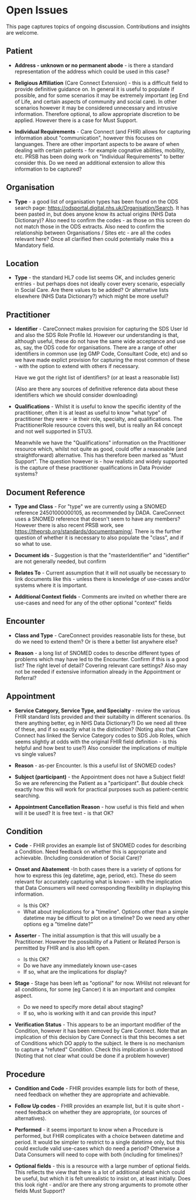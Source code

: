 # **Open Issues**

This page captures topics of ongoing discussion. Contributions and insights are welcome.

## **Patient**
 - **Address - unknown or no permanent abode** - is there a standard representation of the address which could be used in this case?
 - **Religious Affiliation** (Care Connect Extension) - this is a difficult field to provide definitive guidance on. In general it is useful to populate if possible, and for some scenarios it may be extremely important (eg End of Life, and certain aspects of community and social care). In other scenarios however it may be considered unnecessary and intrusive information. Therefore optional, to allow appropriate discretion to be applied. However there is a case for Must Support.

  - **Individual Requirements** - Care Connect (and FHIR) allows for capturing information about "communication", however this focuses on languanges. There are other important aspects to be aware of when dealing with certain patients - for example cognative abilities, mobility, etc. PRSB has been doing work on "Individual Requirements" to better consider this. Do we need an additional extension to allow this information to be captured?

## **Organisation**
 - **Type** - a good list of organisation types has been found on the ODS search page: <https://odsportal.digital.nhs.uk/Organisation/Search>. It has been pasted in, but does anyone know its actual origins (NHS Data Dictionary)? Also need to confirm the codes - as those on this screen do not match those in the ODS extracts. Also need to confirm the relationship between Organisations / Sites etc - are all the codes relevant here? Once all clarified then could potentially make this a Mandatory field.


## **Location**
 - **Type** - the standard HL7 code list seems OK, and includes generic entries - but perhaps does not ideally cover every scenario, especially in Social Care. Are there values to be added? Or alternative lists elsewhere (NHS Data Dictionary?) which might be more useful?


## **Practitioner**
 - **Identifier** - CareConnect makes provision for capturing the SDS User Id and also the SDS Role Profile Id. However our understanding is that, although useful, these do not have the same wide acceptance and use as, say, the ODS code for organisations. There are a range of other identifiers in common use (eg GMP Code, Consultant Code, etc) and so we have made explict provision for capturing the most common of these - with the option to extend with others if necessary. 

   Have we got the right list of identifiers? (or at least a reasonable list)

   (Also are there any sources of definitive reference data about these identifiers which we should consider downloading)

 - **Qualifications** - Whilst it is useful to know the specific identity of the practitioner, often it is at least as useful to know "what type" of practitioner they were - ie their role, specialty, and qualifications. The PractitionerRole resource covers this well, but is really an R4 concept and not well supported in STU3. 
 
   Meanwhile we have the "Qualifications" information on the Practitioner resource which, whilst not quite as good, could offer a reasonable (and straightforward) alternative. This has therefore been marked as "Must Support". The question however is - how realistic and widely supported is the capture of these practitioner qualifications in Data Provider systems?


## **Document Reference**
 - **Type and Class** - For "type" we are currently using a SNOMED reference 24501000000105, as recommended by DADA. CareConnect uses a SNOMED reference that doesn't seem to have any members? However there is also recent PRSB work, see <https://theprsb.org/standards/documentnaming/>. There is the further question of whether it is necessary to also populate the "class", and if so what to use.

 - **Document ids** - Suggestion is that the "masterIdentifier" and "identifier" are not generally needed, but confirm

 - **Relates To** - Current assumption that it will not usually be necessary to link documents like this - unless there is knowledge of use-cases and/or systems where it is important.

 - **Additional Context fields** - Comments are invited on whether there are use-cases and need for any of the other optional "context" fields


## **Encounter**
 - **Class and Type** - CareConnect provides reasonable lists for these, but do we need to extend them? Or is there a better list anywhere else?

 - **Reason** -  a long list of SNOMED codes to describe different types of problems which may have led to the Encounter. Confirm if this is a good list? The right level of detail? Covering relevant care settings? Also may not be needed if extensive information already in the Appointment or Referral?


## **Appointment**
 - **Service Category, Service Type, and Specialty** - review the various FHIR standard lists provided and their suitabilty in different scenarios. (Is there anything better, eg in NHS Data Dictionary?) Do we need all three of these, and if so exactly what is the distinction? (Noting also that Care Connect has linked the Service Category codes to SDS Job Roles, which seems slightly at odds with the original FHIR field definition - is this helpful and how best to use?) Also consider the implications of multiple vs single values?

  - **Reason** -  as-per Encounter. Is this a useful list of SNOMED codes?

 - **Subject (participant)** - the Appointment does not have a Subject field! So we are referencing the Patient as a "participant". But double check exactly how this will work for practical purposes such as patient-centric searching.

  - **Appointment Cancellation Reason** - how useful is this field and when will it be used? It is free text - is that OK?
 
  
## **Condition**

 - **Code** - FHIR provides an example list of SNOMED codes for describing a Condition. Need feedback on whether this is appropriate and achievable. (Including consideration of Social Care)?

 - **Onset and Abatement** -In both cases there is a variety of options for how to express this (eg datetime, age, period, etc). These do seem relevant for accurately capturing what is known - with the implication that Data Consumers will need corresponding flexibility in displaying this information.
   - Is this OK?
   - What about implications for a "timeline". Options other than a simple datetime may be difficult to plot on a timeline? Do we need any other options eg a "timeline date?"

 -  **Asserter** - The initial assumption is that this will usually be a Practitioner. However the possibility of a Patient or Related Person is permitted by FHIR and is also left open.
     - Is this OK?
     - Do we have any immediately known use-cases
     - If so, what are the implications for display?

  - **Stage** - Stage has been left as "optional" for now. WHilst not relevant for all conditions, for some (eg Cancer) it is an important and complex aspect.
     - Do we need to specify more detail about staging?
     - If so, who is working with it and can provide this input?


- **Verification Status** - This appears to be an important modifier of the Condition, however it has been removed by Care Connect. Note that an implication of this decision by Care Connect is that this becomes a set of Conditions which DO apply to the subject. Ie there is no mechanism to capture a "refuted" Condition. Check this implication is understood (Noting that not clear what could be done if a problem however)


## **Procedure**

 - **Condition and Code** - FHIR provides example lists for both of these, need feedback on whether they are appropriate and achievable. 

  - **Follow Up codes** - FHIR provides an example list, but it is quite short - need feedback on whether they are appropriate, (or sources of alternatives). 
 
 - **Performed** - it seems important to know when a Procedure is performed, but FHIR complicates with a choice between datetime and period. It would be simpler to restrict to a single datetime only, but this could exclude valid use-cases which do need a period? Otherwise a Data Consumers will need to cope with both (including for timelines)?

 - **Optional fields** - this is a resource with a large number of optional fields. This reflects the view that there is a lot of additional detail which could be useful, but which it is felt unrealistic to insist on, at least initially. Does this look right - and/or are there any strong arguments to promote other fields Must Support?

